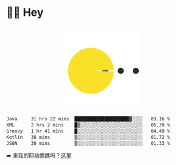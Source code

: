 
# 👋🏻 Hey
<div align="center">
	<br>
	<img src="https://raw.githubusercontent.com/Aniket965/Aniket965/master/pacman.svg?sanitize=true" width="200" height="200">
	<br>
</div>

<!--START_SECTION:waka-->
```text
Java     31 hrs 22 mins  ████████████████████▓░░░░   83.16 % 
XML      2 hrs 2 mins    █▒░░░░░░░░░░░░░░░░░░░░░░░   05.39 % 
Groovy   1 hr 41 mins    █░░░░░░░░░░░░░░░░░░░░░░░░   04.49 % 
Kotlin   38 mins         ▒░░░░░░░░░░░░░░░░░░░░░░░░   01.72 % 
JSON     30 mins         ▒░░░░░░░░░░░░░░░░░░░░░░░░   01.33 % 
```
<!--END_SECTION:waka-->

 ➡️  来我的网站瞧瞧吗？[这里](https://www.shaolongfei.com)
